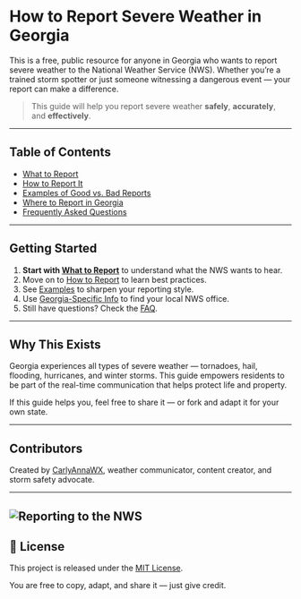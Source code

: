 # How to Report Severe Weather in Georgia

This is a free, public resource for anyone in Georgia who wants to report severe weather to the National Weather Service (NWS). Whether you’re a trained storm spotter or just someone witnessing a dangerous event — your report can make a difference.

> This guide will help you report severe weather **safely**, **accurately**, and **effectively**.

---

## Table of Contents

- [What to Report](./docs/types-of-reports.md)
- [How to Report It](./docs/how-to-report.md)
- [Examples of Good vs. Bad Reports](./docs/examples.md)
- [Where to Report in Georgia](./docs/georgia-specific.md)
- [Frequently Asked Questions](./docs/faq.md)

---

## Getting Started

1. **Start with [What to Report](./docs/types-of-reports.md)** to understand what the NWS wants to hear.
2. Move on to [How to Report](./docs/how-to-report.md) to learn best practices.
3. See [Examples](./docs/examples.md) to sharpen your reporting style.
4. Use [Georgia-Specific Info](./docs/georgia-specific.md) to find your local NWS office.
5. Still have questions? Check the [FAQ](./docs/faq.md).

---

## Why This Exists

Georgia experiences all types of severe weather — tornadoes, hail, flooding, hurricanes, and winter storms. This guide empowers residents to be part of the real-time communication that helps protect life and property.

If this guide helps you, feel free to share it — or fork and adapt it for your own state.

---

## Contributors

Created by [CarlyAnnaWX](https://www.youtube.com/@CarlyAnnaWX), weather communicator, content creator, and storm safety advocate.

---
![Reporting to the NWS](../assets/ReportingGA.png)
---

## 📖 License

This project is released under the [MIT License](LICENSE).

You are free to copy, adapt, and share it — just give credit.
